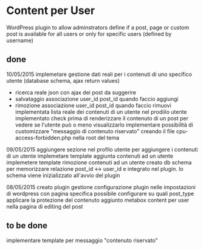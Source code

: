 # Content per User 
WordPress plugin to allow adminstrators define if a post, page or custom post is available for all users or only for specific users (defined by username)


## done
10/05/2015
implemetare gestione dati reali per i contenuti di uno specifico utente (database schema, ajax return values)
 - ricerca reale json con ajax dei post da suggerire
 - salvataggio associazione user_id post_id quando faccio aggiungi
 - rimozione associazione user_id post_id quando faccio rimuovi
implementata lista reale dei contenuti di un utente nel prodiilo utente
implementato check prima di renderizzare il contenuto di un post per vedere se l'utente può o meno visualizzarlo
implementare possibilità di customizzare "messaggio di contenuto riservato" creando il file cpu-access-forbidden.php nella root del tema

09/05/2015
aggiungere sezione nel profilo utente per aggiungere i contenuti di un utente
implemetare template aggiunta contenuti ad un utente
implemetere template rimozione contenuti ad un utente
creato db schema per memorizzare relazione post_id <-> user_id e integrato nel plugin. lo schema viene inizializzato all'avvio del plugin


08/05/2015
creato plugin
gestione configurazione plugin nelle impostazioni di wordpress con pagina specifica
possibile configurare su quali post_type applicare la protezione del contenuto
aggiunto metabox content per user nella pagina di editing del post

## to be done
implementare template per messaggio "contenuto riservato"
